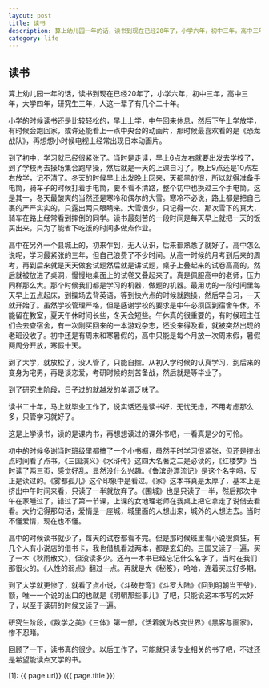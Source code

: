 ```yaml
---
layout: post
title: 读书
description: 算上幼儿园一年的话，读书到现在已经20年了，小学六年，初中三年，高中三年，大学四年，研究生三年，人这一辈子有几个二十年。
category: life
---
```


## 读书 ##
算上幼儿园一年的话，读书到现在已经20年了，小学六年，初中三年，高中三年，大学四年，研究生三年，人这一辈子有几个二十年。

小学的时候读书还是比较轻松的，早上上学，中午回来休息，然后下午上学放学，有时候会跑回家，或许还能看上一点中央台的动画片，那时候最喜欢看的是《恐龙战队》，再想想小时候电视上经常出现日本动画片。

到了初中，学习就已经很紧张了。当时是走读，早上6点左右就要出发去学校了，到了学校再去操场集合跑早操，然后就是一天的上课自习了。晚上9点还是10点左右放学，记不清了。冬天的时候早上出发晚上回来，天都黑的很，所以就得准备手电筒，骑车子的时候打着手电筒，要不看不清路，整个初中也换过三个手电筒。这是其一，冬天最酸爽的当然还是寒冷和偶尔的大雪。寒冷不必说，路上都是把自己裹的严严实实的，只露出两只眼睛来。大雪很少，只记得一次，那次雪下的真大，骑车在路上经常看到摔倒的同学。读书最刻苦的一段时间是每天早上就把一天的饭买出来，只为了能省下吃饭的时间多做点作业。

高中在另外一个县城上的，初来乍到，无人认识，后来都熟悉了就好了。高中怎么说呢，学习最紧张的三年，但自己浪费了不少时间。从高一时候的月考到后来的周考，再到后来就是天天做套试题然后就是讲试题，桌子上叠起来的试卷高高的，然后就被放进了桌洞，慢慢地桌面上的试卷又叠起来了。真是佩服高中的老师，压力同样那么大。那个时候我们都是学习的机器，做题的机器。最用功的一段时间里每天早上五点起床，到操场去背英语，等到快六点的时候就跑操，然后早自习，一天就开始了。虽然学校管理严格，但是感谢学校的要求是中午必须回到宿舍午休，不能留在教室，夏天午休时间长些，冬天会短些。午休真的很重要的，有时候班主任们会去查宿舍，有一次刚买回来的一本游戏杂志，还没来得及看，就被突然出现的老班没收了。初中还是有周末和寒暑假的，高中只能是每个月放一次周末假，暑假两周分开放，寒假十天。

到了大学，就放松了，没人管了，只能自控。从初入学时候的认真学习，到后来的变身为宅男，再是谈恋爱，考研时候的刻苦备战，然后就是等毕业了。

到了研究生阶段，日子过的就越发的单调乏味了。

读书二十年，马上就毕业工作了，说实话还是读书好，无忧无虑，不用考虑那么多，只管学习就好了。

这是上学读书，读的是课内书，再想想读过的课外书吧，一看真是少的可怜。

初中的时候多谢当时班级里都搞了一个小书橱，虽然平时学习很紧张，但还是挤出点时间看了点书。《三国演义》《水浒传》这四大名著之二是必读的，《红楼梦》当时读了两三页，感觉好乱，显然没什么兴趣。《鲁滨逊漂流记》是这个名字吗，反正是读过的。《雾都孤儿》这个印象中是看过。《家》这本书真是太厚了，基本上是挤出中午时间来看，只读了一半就放弃了。《围城》也是只读了一半，然后那次中午在家睡过了，错过了第一节课，上课的女地理老师在我桌上把它拿走了说借去看看。大约记得那句话，爱情是一座城，城里面的人想出来，城外的人想进去。当时不懂爱情，现在也不懂。

高中的时候读书就少了，每天的试卷都看不完。但是那时候班里看小说很疯狂，有几个人有小说店的借书卡，我也借机看过两本，都是玄幻的。三国又读了一遍，买了一本《秋雨散文》，但没读多少。还有一本书已经忘记什么名字了，当时在我们那很火的。《人性的弱点》翻过一点。再就是大《秘笈》，哈哈，连着买过好多期。

到了大学就更惨了，就看了点小说，《斗破苍穹》《斗罗大陆》《回到明朝当王爷》，额，唯一一个说的出口的也就是《明朝那些事儿》了吧，只能说这本书写的太好了，以至于读研的时候又读了一遍。

研究生阶段，《数学之美》《三体》第一部，《活着就为改变世界》《黑客与画家》，惨不忍睹。

回顾了一下，读书真的很少。以后工作了，可能就只读专业相关的书了吧，不过还是希望能读点文学的书。





[BeiYuu]:    http://beiyuu.com  "BeiYuu"
[1]:    {{ page.url}}  ({{ page.title }})